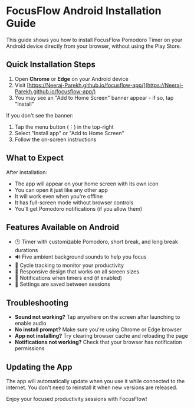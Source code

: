 # FocusFlow Android Installation Guide

This guide shows you how to install FocusFlow Pomodoro Timer on your Android device directly from your browser, without using the Play Store.

## Quick Installation Steps

1. Open **Chrome** or **Edge** on your Android device
2. Visit [https://Neeraj-Parekh.github.io/focusflow-app/](https://Neeraj-Parekh.github.io/focusflow-app/)
3. You may see an "Add to Home Screen" banner appear - if so, tap "Install"

If you don't see the banner:
1. Tap the menu button (⋮) in the top-right
2. Select "Install app" or "Add to Home Screen"
3. Follow the on-screen instructions

## What to Expect

After installation:
- The app will appear on your home screen with its own icon
- You can open it just like any other app
- It will work even when you're offline
- It has full-screen mode without browser controls
- You'll get Pomodoro notifications (if you allow them)

## Features Available on Android

- 🕒 Timer with customizable Pomodoro, short break, and long break durations
- 🔊 Five ambient background sounds to help you focus
- 🔄 Cycle tracking to monitor your productivity
- 📱 Responsive design that works on all screen sizes
- 🔔 Notifications when timers end (if enabled)
- 💾 Settings are saved between sessions

## Troubleshooting

- **Sound not working?** Tap anywhere on the screen after launching to enable audio
- **No install prompt?** Make sure you're using Chrome or Edge browser
- **App not installing?** Try clearing browser cache and reloading the page
- **Notifications not working?** Check that your browser has notification permissions

## Updating the App

The app will automatically update when you use it while connected to the internet. You don't need to reinstall it when new versions are released.

Enjoy your focused productivity sessions with FocusFlow!

